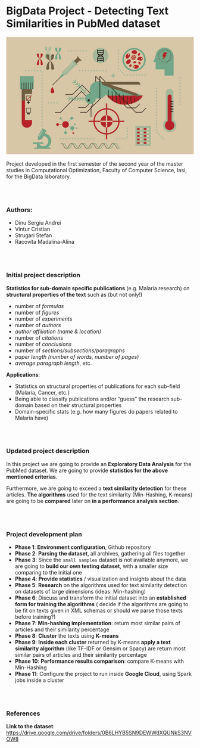 # BigData Project - Detecting Text Similarities in PubMed dataset

![cover](malaria_research_cover.jpg)

Project developed in the first semester of the second year of the master studies in Computational Optimization,
Faculty of Computer Science, Iasi, for the BigData laboratory.

<br></br>

### Authors:
- Dinu Sergiu Andrei
- Vintur Cristian
- Strugari Stefan
- Racovita Madalina-Alina

<br></br>

### Initial project description

**Statistics for sub-domain specific publications** (e.g. Malaria research) on **structural properties of the text** such as (but not only!) 
- number of _formulas_
- number of _figures_
- number of _experiments_
- number of _authors_
- _author affiliation (name & location)_
- number of _citations_
- number of _conclusions_
- number of _sections/subsections/paragraphs_
- _paper length (number of words, number of pages)_
- _average paragraph length_, etc.

**Applications**:
- Statistics on structural properties of publications for each sub-field (Malaria, Cancer, etc.)
- Being able to classify publications and/or “guess” the research sub-domain based on their structural properties
- Domain-specific stats (e.g. how many figures do papers related to Malaria have)

<br></br>

### Updated project description

In this project we are going to provide an **Exploratory Data Analysis** for the PubMed dataset. 
We are going to provide **statistics for the above mentioned criterias**.

Furthermore, we are going to exceed a **text similarity detection** for these articles. **The algorithms** 
used for the text similarity (Min-Hashing, K-means) are going to be **compared** later on **in a performance analysis section**.

<br></br>

### Project development plan 

- **Phase 1**: **Environment configuration**, Github repository 
- **Phase 2**: **Parsing the dataset**, all archives, gathering all files together
- **Phase 3**: Since the `small samples` dataset is not available anymore, we are going to **build
our own testing dataset**, with a smaller size comparing to the initial one
- **Phase 4**: **Provide statistics** / visualization and insights about the data
- **Phase 5**: **Research** on the algorithms used for text similarity detection on datasets of large dimensions (ideas: Min-hashing)
- **Phase 6**: Discuss and transform the initial dataset into an **established form for training the algorithms** (
decide if the algorithms are going to be fit on texts given in XML schemas or should we parse those texts before training?)
- **Phase 7**: **Min-hashing implementation**: return most similar pairs of articles and their similarity percentage
- **Phase 8**: **Cluster** the texts using **K-means**
- **Phase 9**: **Inside each cluster** returned by K-means **apply a text similarity algorithm** (like TF-IDF or Gensim or Spacy)
are return most similar pairs of articles and their similarity percentage
- **Phase 10**: **Performance results comparison**: compare K-means with Min-Hashing
- **Phase 11**: Configure the project to run inside **Google Cloud**, using Spark jobs inside a cluster

<br></br>

### References

**Link to the dataset**: https://drive.google.com/drive/folders/0B6LHYB5SN9DEWWdXQUNkS3NVOW8